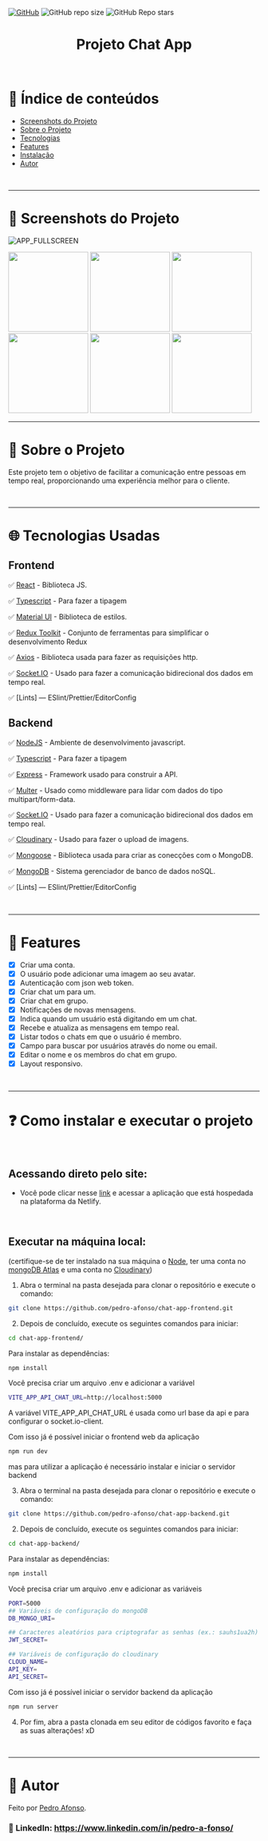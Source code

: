 <a href="./LICENSE">![GitHub](https://img.shields.io/github/license/pedro-afonso/chat-app-frontend?style=plastic)</a>
![GitHub repo size](https://img.shields.io/github/repo-size/pedro-afonso/chat-app-frontend?style=plastic)
![GitHub Repo stars](https://img.shields.io/github/stars/pedro-afonso/chat-app-frontend?color=yellow&style=plastic)

<h1 align="center">Projeto Chat App</h1>

<br />

# :pushpin: Índice de conteúdos

- [Screenshots do Projeto](#camera_flash-screenshots-do-projeto)
- [Sobre o Projeto](#monocle_face-sobre-o-projeto)
- [Tecnologias](#globe_with_meridians-tecnologias-usadas)
- [Features](#triangular_flag_on_post-features)
- [Instalação](#question-como-instalar-e-executar-o-projeto)
- [Autor](#closed_book-autor)

</br>

---

# :camera_flash: Screenshots do Projeto

![APP_FULLSCREEN](https://user-images.githubusercontent.com/50973575/203847038-ed899369-fc18-4ca2-96c8-aa8313484c6e.png)

<img src='https://user-images.githubusercontent.com/50973575/203847033-928cd84a-2301-4d81-9ffd-b0adcc293e8b.png' width='160px' > <img src='https://user-images.githubusercontent.com/50973575/203847037-3c88cd19-fb3b-42ff-a046-b9d274c42b20.png' width='160px' > <img src='https://user-images.githubusercontent.com/50973575/203847040-7394e32d-6ba9-4e48-968a-0f4930cdaa25.png' width='160px' > <img src='https://user-images.githubusercontent.com/50973575/203847041-ed238bec-9717-450b-b551-53d8862151b8.png' width='160px' > <img src='https://user-images.githubusercontent.com/50973575/203847044-780f0526-3c45-4ae0-a575-0c1eda4c6c28.png' width='160px' > <img src='https://user-images.githubusercontent.com/50973575/203847662-e458909a-6810-46b4-aa9f-8220f40a5253.png' width='160px' >

---

# :monocle_face: Sobre o Projeto

Este projeto tem o objetivo de facilitar a comunicação entre pessoas em tempo real, proporcionando uma experiência melhor para o cliente.

<br />

---

# :globe_with_meridians: Tecnologias Usadas

## Frontend

✅ [React](https://reactjs.org/) - Biblioteca JS.

✅ [Typescript](https://www.typescriptlang.org) - Para fazer a tipagem

✅ [Material UI](https://mui.com) - Biblioteca de estilos.

✅ [Redux Toolkit](https://redux-toolkit.js.org) - Conjunto de ferramentas para simplificar o desenvolvimento Redux

✅ [Axios](https://axios-http.com) - Biblioteca usada para fazer as requisições http.

✅ [Socket.IO](https://socket.io) - Usado para fazer a comunicação bidirecional dos dados em tempo real.

✅ [Lints] — ESlint/Prettier/EditorConfig

## Backend

✅ [NodeJS](https://nodejs.org/en/) - Ambiente de desenvolvimento javascript.

✅ [Typescript](https://www.typescriptlang.org) - Para fazer a tipagem

✅ [Express](https://expressjs.com) - Framework usado para construir a API.

✅ [Multer](https://github.com/expressjs/multer#readme) - Usado como middleware para lidar com dados do tipo multipart/form-data.

✅ [Socket.IO](https://socket.io) - Usado para fazer a comunicação bidirecional dos dados em tempo real.

✅ [Cloudinary](https://cloudinary.com) - Usado para fazer o upload de imagens.

✅ [Mongoose](https://mongoosejs.com) - Biblioteca usada para criar as conecções com o MongoDB.

✅ [MongoDB](https://www.mongodb.com) - Sistema gerenciador de banco de dados noSQL.

✅ [Lints] — ESlint/Prettier/EditorConfig

<br />

---

# :triangular_flag_on_post: Features

- [x] Criar uma conta.
- [x] O usuário pode adicionar uma imagem ao seu avatar.
- [x] Autenticação com json web token.
- [x] Criar chat um para um.
- [x] Criar chat em grupo.
- [x] Notificações de novas mensagens.
- [x] Indica quando um usuário está digitando em um chat.
- [x] Recebe e atualiza as mensagens em tempo real.
- [x] Listar todos o chats em que o usuário é membro.
- [x] Campo para buscar por usuários através do nome ou email.
- [x] Editar o nome e os membros do chat em grupo.
- [x] Layout responsivo.

<br />

---

# :question: Como instalar e executar o projeto

<br />

## Acessando direto pelo site:

- Você pode clicar nesse [link](https://pedro-afonso-chat-app.netlify.app) e acessar a aplicação que está hospedada na plataforma da Netlify.

<br />

## Executar na máquina local:

(certifique-se de ter instalado na sua máquina o [Node](https://nodejs.org/en/), ter uma conta no [mongoDB Atlas](https://www.mongodb.com) e uma conta no [Cloudinary](https://cloudinary.com))

1. Abra o terminal na pasta desejada para clonar o repositório e execute o comando:

```bash
git clone https://github.com/pedro-afonso/chat-app-frontend.git
```

2. Depois de concluído, execute os seguintes comandos para iniciar:

```bash
cd chat-app-frontend/
```

Para instalar as dependências:

```bash
npm install
```

Você precisa criar um arquivo .env e adicionar a variável

```bash
VITE_APP_API_CHAT_URL=http://localhost:5000
```

A variável VITE_APP_API_CHAT_URL é usada como url base da api e para configurar o socket.io-client.

Com isso já é possível iniciar o frontend web da aplicação

```bash
npm run dev
```

mas para utilizar a aplicação é necessário instalar e iniciar o servidor backend

3. Abra o terminal na pasta desejada para clonar o repositório e execute o comando:

```bash
git clone https://github.com/pedro-afonso/chat-app-backend.git
```

2. Depois de concluído, execute os seguintes comandos para iniciar:

```bash
cd chat-app-backend/
```

Para instalar as dependências:

```bash
npm install
```

Você precisa criar um arquivo .env e adicionar as variáveis

```bash
PORT=5000
## Variáveis de configuração do mongoDB
DB_MONGO_URI=

## Caracteres aleatórios para criptografar as senhas (ex.: sauhs1ua2h)
JWT_SECRET=

## Variáveis de configuração do cloudinary
CLOUD_NAME=
API_KEY=
API_SECRET=
```

Com isso já é possível iniciar o servidor backend da aplicação

```bash
npm run server
```

4. Por fim, abra a pasta clonada em seu editor de códigos favorito e faça as suas alterações! xD

<br />

---

# :closed_book: Autor

Feito por [Pedro Afonso](https://github.com/pedro-afonso).

### :link: LinkedIn: https://www.linkedin.com/in/pedro-a-fonso/
